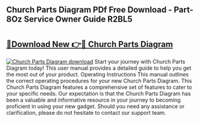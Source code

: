 ## Church Parts Diagram PDf Free Download - Part-8Oz Service Owner Guide R2BL5

# <h2><a href="http://dfuqpq8.blite.top/?on=Church+Parts+Diagram">🔗Download New 👉🔴 Church Parts Diagram</a></h2>

[![Church Parts Diagram download](https://i.imgur.com/lujVjoI.png)](http://dfuqpq8.blite.top/?on=Church+Parts+Diagram)
Start your journey with Church Parts Diagram today! This user manual provides a detailed guide to help you get the most out of your product. Operating Instructions This manual outlines the correct operating procedures for your new Church Parts Diagram. This Church Parts Diagram features a comprehensive set of features to cater to your specific needs. Our expectation is that the Church Parts Diagram has been a valuable and informative resource in your journey to becoming proficient in using your new gadget. Should you need any assistance or clarification, please do not hesitate to contact our support team.
